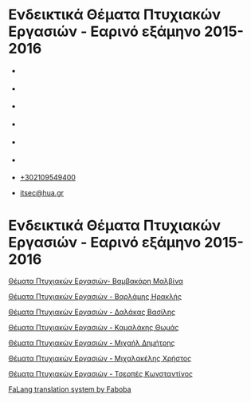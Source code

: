 Ενδεικτικά Θέματα Πτυχιακών Εργασιών - Εαρινό εξάμηνο 2015-2016
===============  

*   [](https://www.facebook.com/ditharokopio)
*   [](https://www.youtube.com/channel/UCEHkYirpXF1nSLxDCrfDZ4A)
*   [](https://www.linkedin.com/company/77699385)
*   [](https://www.instagram.com/dithua)

*   [](https://dit.hua.gr/index.php/el/studies/undergraduate-studies?view=article&id=1899:ep261-proegmena-themata-leitourgikon-systematon&catid=93:dit-undergraduate-courses-5)
*   [](https://dit.hua.gr/index.php/en/studies/undergraduate-studies?view=article&id=1899:ep261-advanced-topics-in-operating-systems&catid=93:dit-undergraduate-courses-5)

*   [+302109549400](tel:+302109549400)
*   [itsec@hua.gr](mailto:itsec@hua.gr)

Ενδεικτικά Θέματα Πτυχιακών Εργασιών - Εαρινό εξάμηνο 2015-2016
===============================================================

[Θέματα Πτυχιακών Εργασιών- Βαμβακάρη Μαλβίνα](https://dit.hua.gr/images/%CE%98%CE%AD%CE%BC%CE%B1%CF%84%CE%B1_%CE%A0%CF%84%CF%85%CF%87%CE%B9%CE%B1%CE%BA%CF%8E%CE%BD_%CE%95%CF%81%CE%B3%CE%B1%CF%83%CE%B9%CF%8E%CE%BD-%CE%92%CE%B1%CE%BC%CE%B2%CE%B1%CE%BA%CE%AC%CF%81%CE%B7.pdf)

[Θέματα Πτυχιακών Εργασιών - Βαρλάμης Ηρακλής](https://dit.hua.gr/images/%CE%98%CE%AD%CE%BC%CE%B1%CF%84%CE%B1_%CE%A0%CF%84%CF%85%CF%87%CE%B9%CE%B1%CE%BA%CF%8E%CE%BD_%CE%95%CF%81%CE%B3%CE%B1%CF%83%CE%B9%CF%8E%CE%BD_-_%CE%92%CE%B1%CF%81%CE%BB%CE%AC%CE%BC%CE%B7%CF%82.pdf)

[Θέματα Πτυχιακών Εργασιών - Δαλάκας Βασίλης](https://dit.hua.gr/images/%CE%A0%CF%81%CE%BF%CF%84%CE%B5%CE%B9%CE%BD%CF%8C%CE%BC%CE%B5%CE%BD%CE%B1_%CE%98%CE%AD%CE%BC%CE%B1%CF%84%CE%B1_%CE%A0%CF%84%CF%85%CF%87%CE%B9%CE%B1%CE%BA%CF%8E%CE%BD_%CE%95%CF%81%CE%B3%CE%B1%CF%83%CE%B9%CF%8E%CE%BD-%CE%94%CE%B1%CE%BB%CE%AC%CE%BA%CE%B1%CF%82.pdf)[](https://dit.hua.gr/images/%CE%98%CE%AD%CE%BC%CE%B1%CF%84%CE%B1_%CE%A0%CF%84%CF%85%CF%87%CE%B9%CE%B1%CE%BA%CF%8E%CE%BD_%CE%95%CF%81%CE%B3%CE%B1%CF%83%CE%B9%CF%8E%CE%BD-%CE%92%CE%B1%CE%BC%CE%B2%CE%B1%CE%BA%CE%AC%CF%81%CE%B7.pdf)

[Θέματα Πτυχιακών Εργασιών - Καμαλάκης Θωμάς](https://dit.hua.gr/images/%CE%98%CE%AD%CE%BC%CE%B1%CF%84%CE%B1_%CE%A0%CF%84%CF%85%CF%87%CE%B9%CE%B1%CE%BA%CF%8E%CE%BD_%CE%95%CF%81%CE%B3%CE%B1%CF%83%CE%B9%CF%8E%CE%BD_-%CE%98%CF%89%CE%BC%CE%AC%CF%82_%CE%9A%CE%B1%CE%BC%CE%B1%CE%BB%CE%AC%CE%BA%CE%B7%CF%82.pdf)

[Θέματα Πτυχιακών Εργασιών - Μιχαήλ Δημήτρης](https://dit.hua.gr/images/%CE%A0%CF%81%CE%BF%CF%84%CE%B5%CE%B9%CE%BD%CF%8C%CE%BC%CE%B5%CE%BD%CE%B1_%CE%98%CE%AD%CE%BC%CE%B1%CF%84%CE%B1_%CE%A0%CF%84%CF%85%CF%87%CE%B9%CE%B1%CE%BA%CF%8E%CE%BD_%CE%95%CF%81%CE%B3%CE%B1%CF%83%CE%B9%CF%8E%CE%BD-%CE%9C%CE%B9%CF%87%CE%B1%CE%AE%CE%BB.pdf)

[Θέματα Πτυχιακών Εργασιών - Μιχαλακέλης Χρήστος](https://dit.hua.gr/images/%CE%A0%CF%81%CE%BF%CF%84%CE%B5%CE%B9%CE%BD%CF%8C%CE%BC%CE%B5%CE%BD%CE%B1_%CE%98%CE%AD%CE%BC%CE%B1%CF%84%CE%B1__%CE%A0%CF%84%CF%85%CF%87%CE%B9%CE%B1%CE%BA%CF%8E%CE%BD_%CE%95%CF%81%CE%B3%CE%B1%CF%83%CE%B9%CF%8E%CE%BD-_%CE%9C%CE%B9%CF%87%CE%B1%CE%BB%CE%B1%CE%BA%CE%AD%CE%BB%CE%B7%CF%82.pdf)

[Θέματα Πτυχιακών Εργασιών - Τσερπές Κωνσταντίνος](https://dit.hua.gr/images/%CE%98%CE%AD%CE%BC%CE%B1%CF%84%CE%B1_%CE%A0%CF%84%CF%85%CF%87%CE%B9%CE%B1%CE%BA%CF%8E%CE%BD_%CE%95%CF%81%CE%B3%CE%B1%CF%83%CE%B9%CF%8E%CE%BD_-_%CE%A4%CF%83%CE%B5%CF%81%CF%80%CE%AD%CF%82.pdf)

[FaLang translation system by Faboba](http://www.faboba.com/ "Faboba : Création de composantJoomla")

[](https://dit.hua.gr/index.php/el/studies/undergraduate-studies?view=article&id=976:2013-2018&catid=45:-#)